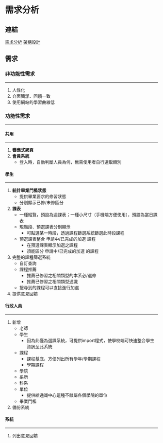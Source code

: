 # 需求分析

## 連結
[需求分析](./requirement.md)
[架構設計](./design.md)

## 需求
### 非功能性需求
-----
1. 人性化
1. 介面簡潔、回饋一致
1. 使用網站的學習曲線低

### 功能性需求
-----
#### 共用
-----
1. **響應式網頁**
1. **會員系統**
   + 登入時，自動判斷人員為何，無需使用者自行選取類別

#### 學生
-----
1. **統計畢業門檻狀態**
   + 提供畢業要求的修習狀態
   + 分別顯示已修/未修區分
1. **課表**
   + 一種縱覽，預設為週課表；一種小尺寸（手機端方便使用），預設為當日課表
   + 現階段、預選課表分別顯示
      - 可點選某一時段，透過課程篩選系統篩選此時段課程
   + 預選課表整合 申請中/已完成的加選 課程
      - 在預選課表顯示加選之課程
      - 須能區分 申請中/已完成的加選 的課程
1. 完整的課程篩選系統
   + 自訂查詢
   + 課程推薦
      - 推薦已修習之相關類型的本系必/選修
      - 推薦已修習之相關類型通識
   + 搜尋到的課程可以直接進行加選
1. 提供意見回饋

#### 行政人員
-----
1. 新增
   + 老師
   + 學生
      - 因為此僅為選課系統，可提供import程式，使學校端可快速整合學生資訊至此系統
   + 課程
      - 課程基底，方便列出所有學年/學期課程
      - 學期課程
   + 學院
   + 系所
   + 科系
   + 單位
      - 提供給通識中心這種不隸屬各個學院的單位
   + 畢業門檻
1. 備份系統

#### 系統
-----
1. 列出意見回饋
